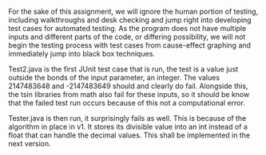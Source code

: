 For the sake of this assignment, we will ignore the human portion of testing, including walkthroughs and desk checking and jump right into
developing test cases for automated testing. As the program does not have multiple inputs and different parts of the code, 
or differing possibility, we will not begin the testing process with test cases from cause-effect graphing and immediately jump into black
box techniques.

Test2.java is the first JUnit test case that is run, the test is a value just outside the bonds of the input parameter, an integer. The
values 2147483648 and -2147483649 should and clearly do fail. Alongside this, the tsin libraries from math also fail for these inputs, so it should be know that the failed test run occurs because of this not a computational error.

Tester.java is then run, it surprisingly fails as well. This is because of the algorithm in place in v1. It stores its divisible value 
into an int instead of a float that can handle the decimal values. This shall be implemented in the next version.
